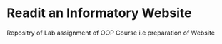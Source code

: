 # Readit an Informatory Website
 Repositry of Lab assignment of OOP Course i.e preparation of Website
